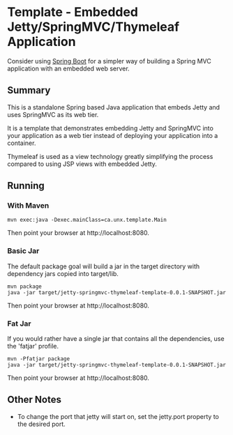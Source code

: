 Template - Embedded Jetty/SpringMVC/Thymeleaf Application
=========================================================

Consider using [Spring Boot](http://projects.spring.io/spring-boot/)
for a simpler way of building a Spring MVC application with an
embedded web server.

## Summary

This is a standalone Spring based Java application that embeds Jetty
and uses SpringMVC as its web tier.

It is a template that demonstrates embedding Jetty and SpringMVC into
your application as a web tier instead of deploying your application
into a container.

Thymeleaf is used as a view technology greatly simplifying the process
compared to using JSP views with embedded Jetty.

## Running

### With Maven

    mvn exec:java -Dexec.mainClass=ca.unx.template.Main

Then point your browser at http://localhost:8080.

### Basic Jar

The default package goal will build a jar in the target directory with
dependency jars copied into target/lib.

    mvn package
    java -jar target/jetty-springmvc-thymeleaf-template-0.0.1-SNAPSHOT.jar

Then point your browser at http://localhost:8080.

### Fat Jar

If you would rather have a single jar that contains all the
dependencies, use the 'fatjar' profile.

    mvn -Pfatjar package
    java -jar target/jetty-springmvc-thymeleaf-template-0.0.1-SNAPSHOT.jar

Then point your browser at http://localhost:8080.

## Other Notes

- To change the port that jetty will start on, set the jetty.port property
  to the desired port.
  
